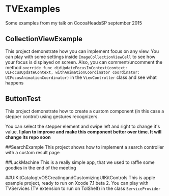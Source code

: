 # TVExamples
Some examples from my talk on CocoaHeadsSP september 2015

## CollectionViewExample
This project demonstrate how you can implement focus on any view.
You can play with some settings inside `ImageCollectionViewCell` to see how your focus is displayed on screen.
Also, you can comment/uncomment the method `override func didUpdateFocusInContext(context: UIFocusUpdateContext, withAnimationCoordinator coordinator: UIFocusAnimationCoordinator)` in the `ViewController` class and see what happens

## ButtonTest
This project demonstrate how to create a custom component (in this case a stepper control) using gestures recognizers.

You can select the stepper element and swipe left and right to change it's value.
**I plan to improve and make this component better over time. It will change its repo soon**

##SearchExample
This project shows how to implement a search controller with a custom result page

##LuckMachine
This is a really simple app, that we used to raffle some goodies in the end of the meeting

##UIKitCatalogtvOSCreatingandCustomizingUIKitControls
This is apple example project, ready to run on Xcode 7.1 beta 2.
You can play with TVServices (TV extension to run on TolShelf) in the class `ServiceProvider`

